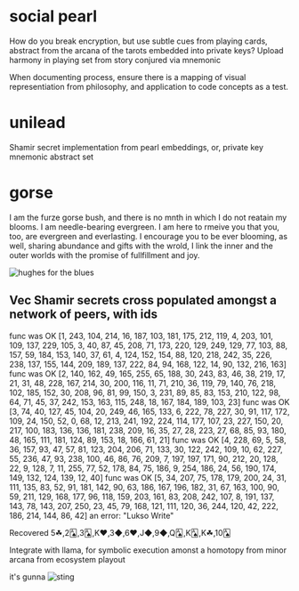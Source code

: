 # social pearl
How do you break encryption, but use subtle cues from playing cards, abstract from the arcana of the tarots embedded into private keys? Upload harmony in playing set from story conjured via mnemonic

When documenting process, ensure there is a mapping of visual representiation from philosophy, and application to code concepts as a test. 

# unilead
Shamir secret implementation from pearl embeddings, or, private key mnemonic abstract set

# gorse
I am the furze gorse bush, and there is no mnth in which I do not reatain my blooms. I am needle-bearing evergreen. I am here to rmeive you that you, too, are evergreen and everlasting. I encourage you to be ever blooming, as well, sharing abundance and gifts with the wrold, I link the inner and the outer worlds with the promise of fullfillment and joy.

![hughes for the blues](https://youtu.be/XuL5umACehU)

## Vec<u8> Shamir secrets cross populated amongst a network of peers, with ids

func was OK [1, 243, 104, 214, 16, 187, 103, 181, 175, 212, 119, 4, 203, 101, 109, 137, 229, 105, 3, 40, 87, 45, 208, 71, 173, 220, 129, 249, 129, 77, 103, 88, 157, 59, 184, 153, 140, 37, 61, 4, 124, 152, 154, 88, 120, 218, 242, 35, 226, 238, 137, 155, 144, 209, 189, 137, 222, 84, 94, 168, 122, 14, 90, 132, 216, 163]
func was OK [2, 140, 162, 49, 165, 255, 65, 188, 30, 243, 83, 46, 38, 219, 17, 21, 31, 48, 228, 167, 214, 30, 200, 116, 11, 71, 210, 36, 119, 79, 140, 76, 218, 102, 185, 152, 30, 208, 96, 81, 99, 150, 3, 231, 89, 85, 83, 153, 210, 122, 98, 64, 71, 45, 37, 242, 153, 163, 115, 248, 18, 167, 184, 189, 103, 23]
func was OK [3, 74, 40, 127, 45, 104, 20, 249, 46, 165, 133, 6, 222, 78, 227, 30, 91, 117, 172, 109, 24, 150, 52, 0, 68, 12, 213, 241, 192, 224, 114, 177, 107, 23, 227, 150, 20, 217, 100, 183, 136, 136, 181, 238, 209, 16, 35, 27, 28, 223, 27, 68, 85, 93, 180, 48, 165, 111, 181, 124, 89, 153, 18, 166, 61, 21]
func was OK [4, 228, 69, 5, 58, 36, 157, 93, 47, 57, 81, 123, 204, 206, 71, 133, 30, 122, 242, 109, 10, 62, 227, 55, 236, 47, 93, 238, 100, 46, 86, 76, 209, 7, 197, 197, 171, 90, 212, 20, 128, 22, 9, 128, 7, 11, 255, 77, 52, 178, 84, 75, 186, 9, 254, 186, 24, 56, 190, 174, 149, 132, 124, 139, 12, 40]
func was OK [5, 34, 207, 75, 178, 179, 200, 24, 31, 111, 135, 83, 52, 91, 181, 142, 90, 63, 186, 167, 196, 182, 31, 67, 163, 100, 90, 59, 211, 129, 168, 177, 96, 118, 159, 203, 161, 83, 208, 242, 107, 8, 191, 137, 143, 78, 143, 207, 250, 23, 45, 79, 168, 121, 111, 120, 36, 244, 120, 42, 222, 186, 214, 144, 86, 42]
an error: "Lukso Write"

Recovered 5☘,2🂡,3🂡,K♥,3◆,6♥,J◆,9◆,Q🂡,K🂡,K☘,10🂡

Integrate with llama, for symbolic execution amonst a homotopy from minor arcana from ecosystem playout

it's gunna ![sting](https://www.youtube.com/shorts/AAQhMpIMyJQ)